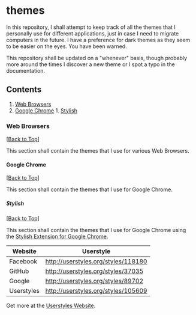 # themes
In this repository, I shall attempt to keep track of all the themes that I personally use for different applications, just in case I need to migrate computers in the future. I have a preference for dark themes as they seem to be easier on the eyes. You have been warned.

This repository shall be updated on a "whenever" basis, though probably more around the times I discover a new theme or I spot a typo in the documentation.

## Contents
1. [Web Browsers](#web-browsers)
  1. [Google Chrome](#google-chrome)
    1. [Stylish](#stylish)

### Web Browsers
[[Back to Top](#themes)]

This section shall contain the themes that I use for various Web Browsers.

#### Google Chrome
[[Back to Top](#themes)]

This section shall contain the themes that I use for Google Chrome.

##### Stylish
[[Back to Top](#themes)]

This section shall contain the themes that I use for Google Chrome using the [Stylish Extension for Google Chrome](https://chrome.google.com/webstore/detail/stylish/fjnbnpbmkenffdnngjfgmeleoegfcffe?hl=en).

| Website    | Userstyle                           |
|------------|-------------------------------------|
| Facebook   | http://userstyles.org/styles/118180 |
| GitHub     | http://userstyles.org/styles/37035  |
| Google     | http://userstyles.org/styles/89702  |
| Userstyles | http://userstyles.org/styles/105609 |

Get more at the [Userstyles Website](http://userstyles.org/).
